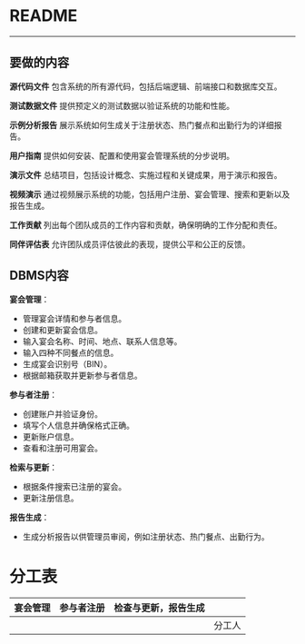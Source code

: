 # README

---

## 要做的内容

**源代码文件**
 包含系统的所有源代码，包括后端逻辑、前端接口和数据库交互。

**测试数据文件**
 提供预定义的测试数据以验证系统的功能和性能。

**示例分析报告**
 展示系统如何生成关于注册状态、热门餐点和出勤行为的详细报告。

**用户指南**
 提供如何安装、配置和使用宴会管理系统的分步说明。

**演示文件**
 总结项目，包括设计概念、实施过程和关键成果，用于演示和报告。

**视频演示**
 通过视频展示系统的功能，包括用户注册、宴会管理、搜索和更新以及报告生成。

**工作贡献**
 列出每个团队成员的工作内容和贡献，确保明确的工作分配和责任。

**同伴评估表**
 允许团队成员评估彼此的表现，提供公平和公正的反馈。





## DBMS内容

**宴会管理**：

-   管理宴会详情和参与者信息。
-   创建和更新宴会信息。
-   输入宴会名称、时间、地点、联系人信息等。
-   输入四种不同餐点的信息。
-   生成宴会识别号（BIN）。
-   根据邮箱获取并更新参与者信息。

**参与者注册**：

-   创建账户并验证身份。
-   填写个人信息并确保格式正确。
-   更新账户信息。
-   查看和注册可用宴会。

**检索与更新**：

-   根据条件搜索已注册的宴会。
-   更新注册信息。

**报告生成**：

-   生成分析报告以供管理员审阅，例如注册状态、热门餐点、出勤行为。





# 分工表

| 宴会管理 | 参与者注册 | 检查与更新，报告生成 |        |
| -------- | ---------- | -------------------- | ------ |
|          |            |                      | 分工人 |

